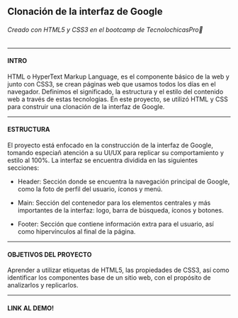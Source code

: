 ## Clonación de la interfaz de Google 
###### Creado con HTML5 y CSS3 en el bootcamp de TecnolochicasPro🦄

***
#### INTRO
HTML o HyperText Markup Language, es el componente básico de la web y junto con CSS3, se crean páginas web que usamos todos los días en el navegador. Definimos el significado, la estructura y el estilo del contenido web a través de estas tecnologias. 
En este proyecto, se utilizó HTML y CSS para construir una clonación de la interfaz de Google.

***
#### ESTRUCTURA
El proyecto está enfocado en la construcción de la interfaz de Google, tomando especiañ atención a su UI/UX para replicar su comportamiento y estilo al 100%. La interfaz se encuentra dividida en las siguientes secciones:


* Header: Sección donde se encuentra la navegación principal de Google, como la foto de perfil del usuario, íconos y menú.

* Main: Sección del contenedor para los elementos centrales y más importantes de la interfaz: logo, barra de búsqueda, íconos y botones.

* Footer: Sección que contiene información extra para el usuario, así como hipervínculos al final de la página.

***
#### OBJETIVOS DEL PROYECTO

Aprender a utilizar etiquetas de HTML5, las propiedades de CSS3, así como identificar los componentes base de un sitio web, con el propósito de analizarlos y replicarlos.

***
#### LINK AL DEMO! 

